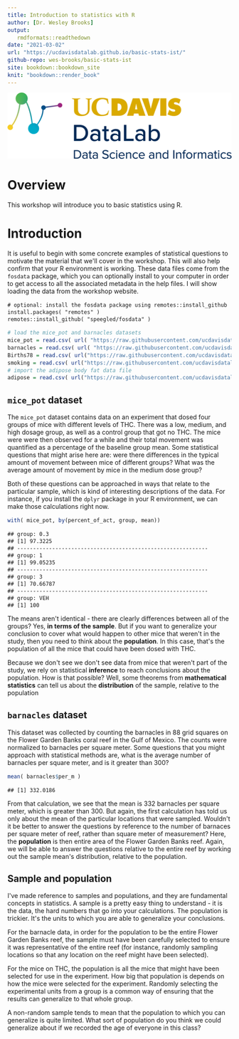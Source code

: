 ```yaml
---
title: Introduction to statistics with R
author: [Dr. Wesley Brooks]
output:
   rmdformats::readthedown
date: "2021-03-02"
url: "https://ucdavisdatalab.github.io/basic-stats-ist/"
github-repo: wes-brooks/basic-stats-ist
site: bookdown::bookdown_site
knit: "bookdown::render_book"
---
```




![](img/datalab-logo-full-color-rgb.png)

# Overview
This workshop will introduce you to basic statistics using R. 


# Introduction
It is useful to begin with some concrete examples of statistical questions to motivate the material that we'll cover in the workshop. This will also help confirm that your R environment is working. These data files come from the `fosdata` package, which you can optionally install to your computer in order to get access to all the associated metadata in the help files. I will show loading the data from the workshop website.

```
# optional: install the fosdata package using remotes::install_github
install.packages( "remotes" )
remotes::install_github( "speegled/fosdata" )
```


```r
# load the mice_pot and barnacles datasets
mice_pot = read.csv( url( "https://raw.githubusercontent.com/ucdavisdatalab/adventures_in_data_science/master/data/mice_pot.csv" ))
barnacles = read.csv( url( "https://raw.githubusercontent.com/ucdavisdatalab/adventures_in_data_science/master/data/barnacles.csv" ))
Births78 = read.csv( url("https://raw.githubusercontent.com/ucdavisdatalab/adventures_in_data_science/master/data/births.csv"))
smoking = read.csv( url("https://raw.githubusercontent.com/ucdavisdatalab/adventures_in_data_science/master/data/smoking.csv"))
# import the adipose body fat data file
adipose = read.csv( url("https://raw.githubusercontent.com/ucdavisdatalab/adventures_in_data_science/master/data/adipose.csv"))
```

## `mice_pot` dataset
The `mice_pot` dataset contains data on an experiment that dosed four groups of mice with different levels of THC. There was a low, medium, and high dosage group, as well as a control group that got no THC. The mice were were then observed for a while and their total movement was quantified as a percentage of the baseline group mean. Some statistical questions that might arise here are: were there differences in the typical amount of movement between mice of different groups? What was the average amount of movement by mice in the medium dose group?

Both of these questions can be approached in ways that relate to the particular sample, which is kind of interesting descriptions of the data. For instance, if you install the `dplyr` package in your R environment, we can make those calculations right now.


```r
with( mice_pot, by(percent_of_act, group, mean))
```

```
## group: 0.3
## [1] 97.3225
## ------------------------------------------------------------ 
## group: 1
## [1] 99.05235
## ------------------------------------------------------------ 
## group: 3
## [1] 70.66787
## ------------------------------------------------------------ 
## group: VEH
## [1] 100
```

The means aren't identical - there are clearly differences between all of the groups? Yes, **in terms of the sample**. But if you want to generalize your conclusion to cover what would happen to other mice that weren't in the study, then you need to think about the **population**. In this case, that's the population of all the mice that could have been dosed with THC.

Because we don't see we don't see data from mice that weren't part of the study, we rely on statistical **inference** to reach conclusions about the population. How is that possible? Well, some theorems from **mathematical statistics** can tell us about the **distribution** of the sample, relative to the population

## `barnacles` dataset
This dataset was collected by counting the barnacles in 88 grid squares on the Flower Garden Banks coral reef in the Gulf of Mexico. The counts were normalized to barnacles per square meter. Some questions that you might approach with statistical methods are, what is the average number of barnacles per square meter, and is it greater than 300?


```r
mean( barnacles$per_m )
```

```
## [1] 332.0186
```

From that calculation, we see that the mean is 332 barnacles per square meter, which is greater than 300. But again, the first calculation has told us only about the mean of the particular locations that were sampled. Wouldn't it be better to answer the questions by reference to the number of barnaces per square meter of reef, rather than square meter of measurement? Here, the **population** is then entire area of the Flower Garden Banks reef. Again, we will be able to answer the questions relative to the entire reef by working out the sample mean's distribution, relative to the population.


## Sample and population
I've made reference to samples and populations, and they are fundamental concepts in statistics. A sample is a pretty easy thing to understand - it is the data, the hard numbers that go into your calculations. The population is trickier. It's the units to which you are able to generalize your conclusions.

For the barnacle data, in order for the population to be the entire Flower Garden Banks reef, the sample must have been carefully selected to ensure it was representative of the entire reef (for instance, randomly sampling locations so that any location on the reef might have been selected).

For the mice on THC, the population is all the mice that might have been selected for use in the experiment. How big that population is depends on how the mice were selected for the experiment. Randomly selecting the experimental units from a group is a common way of ensuring that the results can generalize to that whole group. 

A non-random sample tends to mean that the population to which you can generalize is quite limited. What sort of population do you think we could generalize about if we recorded the age of everyone in this class?

